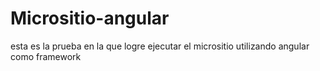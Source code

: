# Micrositio-angular
esta es la prueba en la que logre ejecutar el micrositio utilizando angular como framework
